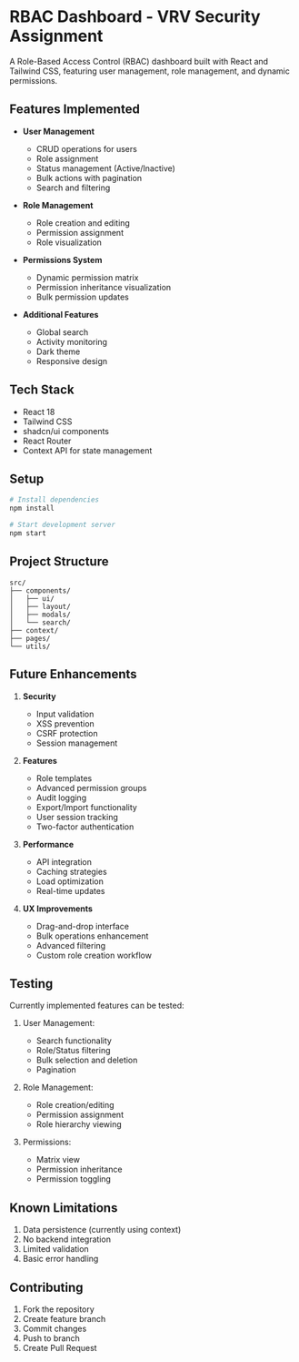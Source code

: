 # RBAC Dashboard - VRV Security Assignment

A Role-Based Access Control (RBAC) dashboard built with React and Tailwind CSS, featuring user management, role management, and dynamic permissions.

## Features Implemented

- **User Management**

  - CRUD operations for users
  - Role assignment
  - Status management (Active/Inactive)
  - Bulk actions with pagination
  - Search and filtering

- **Role Management**

  - Role creation and editing
  - Permission assignment
  - Role visualization

- **Permissions System**

  - Dynamic permission matrix
  - Permission inheritance visualization
  - Bulk permission updates

- **Additional Features**
  - Global search
  - Activity monitoring
  - Dark theme
  - Responsive design

## Tech Stack

- React 18
- Tailwind CSS
- shadcn/ui components
- React Router
- Context API for state management

## Setup

```bash
# Install dependencies
npm install

# Start development server
npm start
```

## Project Structure

```
src/
├── components/
│   ├── ui/
│   ├── layout/
│   ├── modals/
│   └── search/
├── context/
├── pages/
└── utils/
```

## Future Enhancements

1. **Security**

   - Input validation
   - XSS prevention
   - CSRF protection
   - Session management

2. **Features**

   - Role templates
   - Advanced permission groups
   - Audit logging
   - Export/Import functionality
   - User session tracking
   - Two-factor authentication

3. **Performance**

   - API integration
   - Caching strategies
   - Load optimization
   - Real-time updates

4. **UX Improvements**
   - Drag-and-drop interface
   - Bulk operations enhancement
   - Advanced filtering
   - Custom role creation workflow

## Testing

Currently implemented features can be tested:

1. User Management:

   - Search functionality
   - Role/Status filtering
   - Bulk selection and deletion
   - Pagination

2. Role Management:

   - Role creation/editing
   - Permission assignment
   - Role hierarchy viewing

3. Permissions:
   - Matrix view
   - Permission inheritance
   - Permission toggling

## Known Limitations

1. Data persistence (currently using context)
2. No backend integration
3. Limited validation
4. Basic error handling

## Contributing

1. Fork the repository
2. Create feature branch
3. Commit changes
4. Push to branch
5. Create Pull Request
